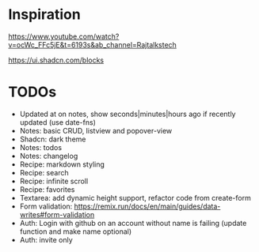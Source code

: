 # Inspiration

https://www.youtube.com/watch?v=ocWc_FFc5jE&t=6193s&ab_channel=Rajtalkstech

https://ui.shadcn.com/blocks

# TODOs

-   Updated at on notes, show seconds|minutes|hours ago if recently updated (use date-fns)
-   Notes: basic CRUD, listview and popover-view
-   Shadcn: dark theme
-   Notes: todos
-   Notes: changelog
-   Recipe: markdown styling
-   Recipe: search
-   Recipe: infinite scroll
-   Recipe: favorites
-   Textarea: add dynamic height support, refactor code from create-form
-   Form validation: https://remix.run/docs/en/main/guides/data-writes#form-validation
-   Auth: Login with github on an account without name is failing (update function and make name optional)
-   Auth: invite only

